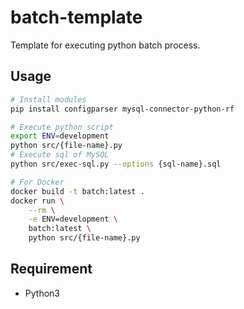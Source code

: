 # batch-template
Template for executing python batch process.

## Usage
```sh
# Install modules
pip install configparser mysql-connector-python-rf

# Execute python script
export ENV=development
python src/{file-name}.py
# Execute sql of MySQL
python src/exec-sql.py --options {sql-name}.sql

# For Docker
docker build -t batch:latest .
docker run \
    --rm \
    -e ENV=development \
    batch:latest \
    python src/{file-name}.py
```

## Requirement
- Python3

